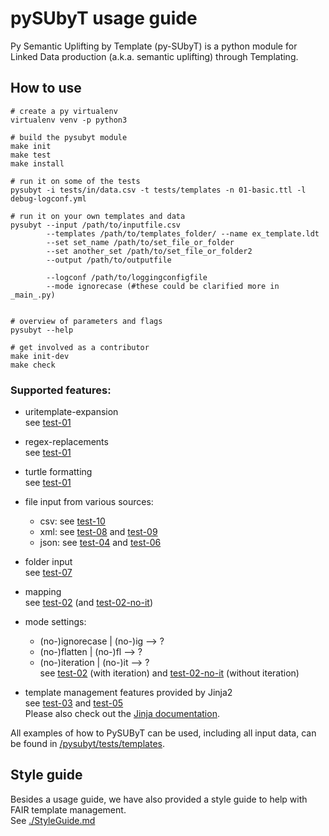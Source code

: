 # pySUbyT usage guide
Py Semantic Uplifting by Template (py-SUbyT) is a python module for Linked Data production (a.k.a. semantic uplifting) through Templating.

## How to use

```
# create a py virtualenv
virtualenv venv -p python3

# build the pysubyt module
make init
make test
make install

# run it on some of the tests
pysubyt -i tests/in/data.csv -t tests/templates -n 01-basic.ttl -l debug-logconf.yml

# run it on your own templates and data
pysubyt --input /path/to/inputfile.csv 
        --templates /path/to/templates_folder/ --name ex_template.ldt
        --set set_name /path/to/set_file_or_folder 
        --set another_set /path/to/set_file_or_folder2
        --output /path/to/outputfile

        --logconf /path/to/loggingconfigfile
        --mode ignorecase (#these could be clarified more in _main_.py) 


# overview of parameters and flags
pysubyt --help

# get involved as a contributor
make init-dev
make check
```
### Supported features:

- uritemplate-expansion  
see [test-01](https://github.com/vliz-be-opsci/pysubyt/blob/main/tests/templates/01-basic.ttl)
- regex-replacements  
see [test-01](https://github.com/vliz-be-opsci/pysubyt/blob/main/tests/templates/01-basic.ttl)
- turtle formatting  
see [test-01](https://github.com/vliz-be-opsci/pysubyt/blob/main/tests/templates/01-basic.ttl)

- file input from various sources:
    - csv: see [test-10](https://github.com/vliz-be-opsci/pysubyt/blob/main/tests/templates/10-csv-experiment_no-it.ttl)
    - xml: see [test-08](https://github.com/vliz-be-opsci/pysubyt/blob/main/tests/templates/08-singlexml_no-it.ttl) and [test-09](https://github.com/vliz-be-opsci/pysubyt/blob/main/tests/templates/09-mixedxml_no-it.ttl)
    - json: see [test-04](https://github.com/vliz-be-opsci/pysubyt/blob/main/tests/templates/04-json-team_no-it.ttl) and [test-06](https://github.com/vliz-be-opsci/pysubyt/blob/main/tests/templates/06-singlejson_no-it.ttl)  
    
- folder input  
see [test-07](https://github.com/vliz-be-opsci/pysubyt/blob/main/tests/templates/07-folderinput_no-it.ttl) 

- mapping  
see [test-02](https://github.com/vliz-be-opsci/pysubyt/blob/main/tests/templates/02-collection.ttl) (and [test-02-no-it](https://github.com/vliz-be-opsci/pysubyt/blob/main/tests/templates/02-collection_no-it.ttl))

- mode settings:                   
    - (no-)ignorecase | (no-)ig --> ?
    - (no-)flatten | (no-)fl --> ?
    - (no-)iteration | (no-)it --> ?  
    see [test-02](https://github.com/vliz-be-opsci/pysubyt/blob/main/tests/templates/02-collection.ttl) (with iteration) and [test-02-no-it](https://github.com/vliz-be-opsci/pysubyt/blob/main/tests/templates/02-collection_no-it.ttl) (without iteration)  

- template management features provided by Jinja2  
see [test-03](https://github.com/vliz-be-opsci/pysubyt/blob/main/tests/templates/03-demo-j2_no-it.ttl)  and [test-05](https://github.com/vliz-be-opsci/pysubyt/blob/main/tests/templates/05-jsonify_no-it.json)  
Please also check out the [Jinja documentation](https://jinja.palletsprojects.com/en/3.0.x/).

All examples of how to PySUByT can be used, including all input data, can be found in [/pysubyt/tests/templates](https://github.com/vliz-be-opsci/pysubyt/tree/main/tests/templates).

## Style guide

Besides a usage guide, we have also provided a style guide to help with FAIR template management.  
See [./StyleGuide.md](https://github.com/vliz-be-opsci/pysubyt/blob/main/docs/StyleGuide.md)